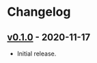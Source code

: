 # Changelog

## [v0.1.0] - 2020-11-17
- Initial release.

[v0.1.0]: https://github.com/libra/lcs/releases/tag/v0.1.0
